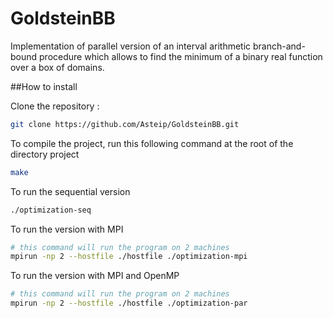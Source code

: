 # GoldsteinBB
Implementation of parallel version of an interval arithmetic branch-and-bound procedure which allows to find the minimum of a binary real function over a box of domains.

##How to install

Clone the repository :
```bash
git clone https://github.com/Asteip/GoldsteinBB.git
```
To compile the project, run this following command at the root of the directory project
```bash
make
```

To run the sequential version
```bash
./optimization-seq
```

To run the version with MPI
```bash
# this command will run the program on 2 machines
mpirun -np 2 --hostfile ./hostfile ./optimization-mpi
```

To run the version with MPI and OpenMP
```bash
# this command will run the program on 2 machines 
mpirun -np 2 --hostfile ./hostfile ./optimization-par
```